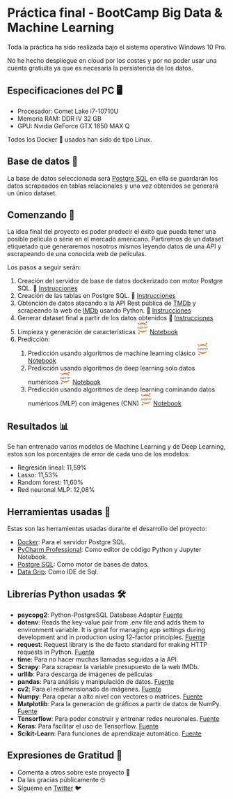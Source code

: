 # Práctica final - BootCamp Big Data & Machine Learning
Toda la práctica ha sido realizada bajo el sistema operativo Windows 10 Pro.

No he hecho despliegue en cloud por los costes y por no poder usar una cuenta gratiuita ya que es necesaria la persistencia de los datos.

## Especificaciones del PC 🖥️
- Procesador: Comet Lake i7-10710U
- Memoria RAM: DDR IV 32 GB
- GPU: Nvidia GeForce GTX 1650 MAX Q

Todos los Docker 🐳 usados han sido de tipo Linux.

## Base de datos 💾
La base de datos seleccionada será [Postgre SQL](https://www.postgresql.org/) en ella se guardarán los datos scrapeados en tablas relacionales y una vez obtenidos se generará un único dataset.

## Comenzando 🚀
La idea final del proyecto es poder predecir el éxito que pueda tener una posible película o serie en el mercado americano. Partiremos de un dataset etiquetado que generaremos nosotros mismos leyendo datos de una API y escrapeando de una conocida web de películas.

Los pasos a seguir serán:
1. Creación del servidor de base de datos dockerizado con motor Postgre SQL. 📝 [Instrucciones](DDBB)
2. Creación de las tablas en Postgre SQL. 📝 [Instrucciones](DDBB)
3. Obtención de datos atacando a la API Rest pública de [TMDb](https://www.themoviedb.org/documentation/api?language=es) y scrapeando la web de [IMDb](https://www.imdb.com/?ref_=nv_home) usando Python. 📝 [Instrucciones](Get_data)
4. Generar dataset final a partir de los datos obtenidos 📝 [Instrucciones](dataset_creation)
5. Limpieza y generación de características ![Jupyter](jupyter_logo.png) [Notebook](limpieza_datos.ipynb)
6. Predicción:
    1. Predicción usando algoritmos de machine learning clásico ![Jupyter](jupyter_logo.png) [Notebook](machine_learning_clasico.ipynb)
    2. Predicción usando algoritmos de deep learning solo datos numéricos ![Jupyter](jupyter_logo.png) [Notebook](deep_learning_datos_numericos.ipynb)
    3. Predicción usando algoritmos de deep learning cominando datos numéricos (MLP) con imágenes (CNN) ![Jupyter](jupyter_logo.png) [Notebook](deep_learning_combinado.ipynb)

## Resultados 📊
Se han entrenado varios modelos de Machine Learning y de Deep Learning, estos son los porcentajes de error de cada uno de los modelos:
- Regresión lineal: 11,59%
- Lasso: 11,53%
- Random forest: 11,60%
- Red neuronal MLP: 12,08%

## Herramientas usadas 🔧
Estas son las herramientas usadas durante el desarrollo del proyecto:
- [Docker](https://www.docker.com/): Para el servidor Postgre SQL.
- [PyCharm Professional](https://www.jetbrains.com/es-es/pycharm/download): Como editor de código Python y Jupyter Notebook.
- [Postgre SQL](https://www.postgresql.org/): Como motor de bases de datos.
- [Data Grip](https://www.jetbrains.com/datagrip/?gclid=Cj0KCQiAwP3yBRCkARIsAABGiPp9LUgvaKBbgjd69efrNyAz1KU7Lyoab6hKzCIaSgV2ujDK3i7m5AEaAh6UEALw_wcB): Como IDE de Sql.

## Librerías Python usadas 🛠️
- **psycopg2**: Python-PostgreSQL Database Adapter [Fuente](https://pypi.org/project/psycopg2/)
- **dotenv**: Reads the key-value pair from .env file and adds them to environment variable. It is great for managing app settings during development and in production using 12-factor principles. [Fuente](https://pypi.org/project/python-dotenv/)
- **request**: Request library is the de facto standard for making HTTP requests in Python. [Fuente](https://realpython.com/python-requests/)
- **time**: Para no hacer muchas llamadas seguidas a la API.
- **Scrapy**: Para scrapear la variable presupuesto de la web IMDb.
- **urllib**: Para descarga de imágenes de películas
- **pandas**: Para análisis y manipulación de datos. [Fuente](https://pandas.pydata.org/)
- **cv2**: Para el redimensionado de imágenes. [Fuente](https://pypi.org/project/opencv-python/)
- **Numpy**: Para operar a alto nivel con vectores o matrices. [Fuente](https://numpy.org/)
- **Matplotlib**: Para la generación de gráficos a partir de datos de NumPy. [Fuente](https://matplotlib.org/)
- **Tensorflow**: Para poder construir y entrenar redes neuronales. [Fuente](https://www.tensorflow.org/)
- **Keras**: Para facilitar el uso de Tensorflow. [Fuente](https://keras.io/)
- **Scikit-Learn**: Para funciones de aprendizaje automático. [Fuente](https://scikit-learn.org/stable/)

## Expresiones de Gratitud 🎁

* Comenta a otros sobre este proyecto 📢
* Da las gracias públicamente 🤓
* Sígueme en [Twitter](https://twitter.com/AsensiFj) 🐦